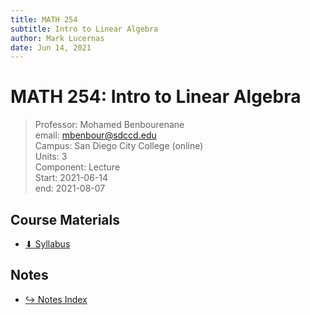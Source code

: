 ```yaml
---
title: MATH 254
subtitle: Intro to Linear Algebra
author: Mark Lucernas
date: Jun 14, 2021
---
```



# MATH 254: Intro to Linear Algebra
> Professor: Mohamed Benbourenane<br>
> email: mbenbour@sdccd.edu<br>
> Campus: San Diego City College (online)<br>
> Units: 3<br>
> Component: Lecture<br>
> Start: 2021-06-14<br>
> end: 2021-08-07<br>

## Course Materials

- [⬇ Syllabus](file:../../../files/summer-2021/MATH-254/syllabus_math254.pdf)

## Notes

- [↪ Notes Index](notes/index)

